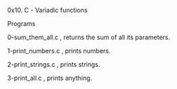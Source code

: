 0x10. C - Variadic functions

Programs

0-sum_them_all.c , returns the sum of all its parameters.

1-print_numbers.c , prints numbers.

2-print_strings.c , prints strings.

3-print_all.c , prints anything.
